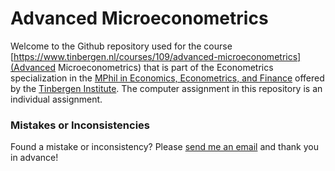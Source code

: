 # Advanced Microeconometrics
Welcome to the Github repository used for the course [https://www.tinbergen.nl/courses/109/advanced-microeconometrics](Advanced Microeconometrics) that is part of the Econometrics specialization in the [MPhil in Economics, Econometrics, and Finance](https://www.tinbergen.nl/graduate-program) offered by the [Tinbergen Institute](https://www.tinbergen.nl/home). The computer assignment in this repository is an individual assignment.

### Mistakes or Inconsistencies
Found a mistake or inconsistency? Please [send me an email](mailto:m.de.jong@tinbergen.nl) and thank you in advance!
